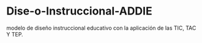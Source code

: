 # Dise-o-Instruccional-ADDIE
modelo de diseño instruccional educativo con la aplicación de las TIC, TAC Y TEP.
